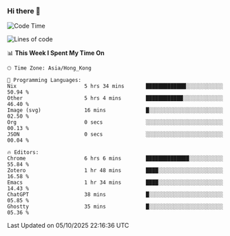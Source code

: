 ### Hi there 👋

<!--
**nicehiro/nicehiro** is a ✨ _special_ ✨ repository because its `README.md` (this file) appears on your GitHub profile.

Here are some ideas to get you started:

- 🔭 I’m currently working on ...
- 🌱 I’m currently learning ...
- 👯 I’m looking to collaborate on ...
- 🤔 I’m looking for help with ...
- 💬 Ask me about ...
- 📫 How to reach me: ...
- 😄 Pronouns: ...
- ⚡ Fun fact: ...
-->

<!--START_SECTION:waka-->
![Code Time](http://img.shields.io/badge/Code%20Time-1%2C120%20hrs%2021%20mins-blue)

![Lines of code](https://img.shields.io/badge/From%20Hello%20World%20I%27ve%20Written-1.9%20million%20lines%20of%20code-blue)

📊 **This Week I Spent My Time On** 

```text
🕑︎ Time Zone: Asia/Hong_Kong

💬 Programming Languages: 
Nix                      5 hrs 34 mins       █████████████░░░░░░░░░░░░   50.94 % 
Other                    5 hrs 4 mins        ████████████░░░░░░░░░░░░░   46.40 % 
Image (svg)              16 mins             █░░░░░░░░░░░░░░░░░░░░░░░░   02.50 % 
Org                      0 secs              ░░░░░░░░░░░░░░░░░░░░░░░░░   00.13 % 
JSON                     0 secs              ░░░░░░░░░░░░░░░░░░░░░░░░░   00.04 % 

🔥 Editors: 
Chrome                   6 hrs 6 mins        ██████████████░░░░░░░░░░░   55.84 % 
Zotero                   1 hr 48 mins        ████░░░░░░░░░░░░░░░░░░░░░   16.58 % 
Emacs                    1 hr 34 mins        ████░░░░░░░░░░░░░░░░░░░░░   14.43 % 
ChatGPT                  38 mins             █░░░░░░░░░░░░░░░░░░░░░░░░   05.85 % 
Ghostty                  35 mins             █░░░░░░░░░░░░░░░░░░░░░░░░   05.36 % 
```


 Last Updated on 05/10/2025 22:16:36 UTC
<!--END_SECTION:waka-->
